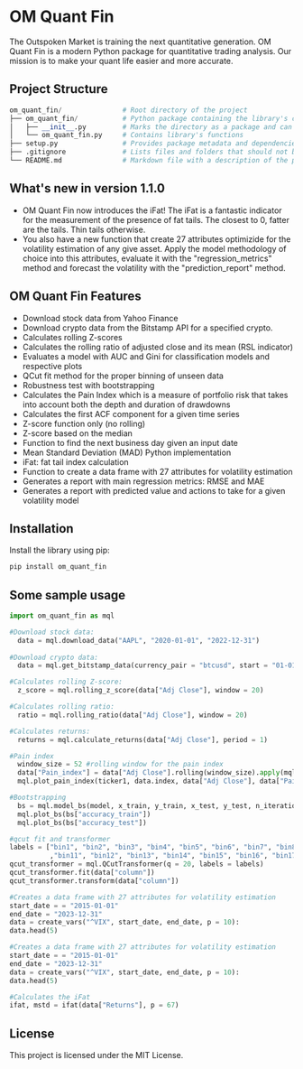# OM Quant Fin

The Outspoken Market is training the next quantitative generation. OM Quant Fin is a modern Python package for quantitative trading analysis. Our mission is to make your quant life easier and more accurate.

## Project Structure

```python
om_quant_fin/               # Root directory of the project
├── om_quant_fin/           # Python package containing the library's code
│   ├── __init__.py         # Marks the directory as a package and can contain package-level code or imports
│   └── om_quant_fin.py     # Contains library's functions
├── setup.py                # Provides package metadata and dependencies for packaging and distribution
├── .gitignore              # Lists files and folders that should not be tracked by Git
└── README.md               # Markdown file with a description of the project, usage instructions, and other information
```

## What's new in version 1.1.0

- OM Quant Fin now introduces the iFat! The iFat is a fantastic indicator for the measurement of the presence of fat tails. The closest to 0, fatter are the tails. Thin tails otherwise.
- You also have a new function that create 27 attributes optimizide for the volatility estimation of any give asset. Apply the model methodology of choice into this attributes, evaluate it with the "regression_metrics" method and forecast the volatility with the "prediction_report" method.

## OM Quant Fin Features

- Download stock data from Yahoo Finance
- Download crypto data from the Bitstamp API for a specified crypto.
- Calculates rolling Z-scores
- Calculates the rolling ratio of adjusted close and its mean (RSL indicator)
- Evaluates a model with AUC and Gini for classification models and respective plots
- QCut fit method for the proper binning of unseen data
- Robustness test with bootstrapping
- Calculates the Pain Index which is a measure of portfolio risk that takes into account both the depth and duration of drawdowns
- Calculates the first ACF component for a given time series
- Z-score function only (no rolling)
- Z-score based on the median
- Function to find the next business day given an input date
- Mean Standard Deviation (MAD) Python implementation
- iFat: fat tail index calculation
- Function to create a data frame with 27 attributes for volatility estimation
- Generates a report with main regression metrics: RMSE and MAE
- Generates a report with predicted value and actions to take for a given volatility model

## Installation

Install the library using pip:

```python
pip install om_quant_fin
```

## Some sample usage

```python
import om_quant_fin as mql

#Download stock data:
  data = mql.download_data("AAPL", "2020-01-01", "2022-12-31")
  
#Download crypto data:
  data = mql.get_bitstamp_data(currency_pair = "btcusd", start = "01-01-2011")

#Calculates rolling Z-score:
  z_score = mql.rolling_z_score(data["Adj Close"], window = 20)

#Calculates rolling ratio:
  ratio = mql.rolling_ratio(data["Adj Close"], window = 20)

#Calculates returns:
  returns = mql.calculate_returns(data["Adj Close"], period = 1)

#Pain index
  window_size = 52 #rolling window for the pain index
  data["Pain_index"] = data["Adj Close"].rolling(window_size).apply(mql.pain_index, raw = True)
  mql.plot_pain_index(ticker1, data.index, data["Adj Close"], data["Pain_index"])

#Bootstrapping
  bs = mql.model_bs(model, x_train, y_train, x_test, y_test, n_iterations = 1000, range_bs = 0.1)
  mql.plot_bs(bs["accuracy_train"])
  mql.plot_bs(bs["accuracy_test"])

#qcut fit and transformer
labels = ["bin1", "bin2", "bin3", "bin4", "bin5", "bin6", "bin7", "bin8", "bin9", "bin10"
          ,"bin11", "bin12", "bin13", "bin14", "bin15", "bin16", "bin17", "bin18", "bin19", "bin20"]
qcut_transformer = mql.QCutTransformer(q = 20, labels = labels)
qcut_transformer.fit(data["column"])
qcut_transformer.transform(data["column"])

#Creates a data frame with 27 attributes for volatility estimation
start_date = = "2015-01-01" 
end_date = "2023-12-31"
data = create_vars("^VIX", start_date, end_date, p = 10):
data.head(5)

#Creates a data frame with 27 attributes for volatility estimation
start_date = = "2015-01-01" 
end_date = "2023-12-31"
data = create_vars("^VIX", start_date, end_date, p = 10):
data.head(5)

#Calculates the iFat
ifat, mstd = ifat(data["Returns"], p = 67)

```

## License

This project is licensed under the MIT License.
